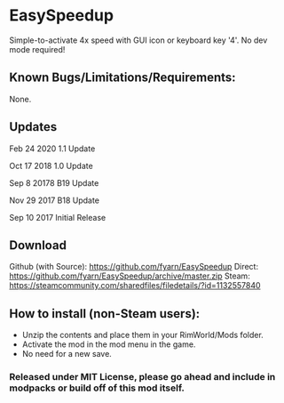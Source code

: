 # EasySpeedup
Simple-to-activate 4x speed with GUI icon or keyboard key '4'. No dev mode required!

## Known Bugs/Limitations/Requirements:
None.

## Updates
Feb 24 2020
1.1 Update

Oct 17 2018
1.0 Update

Sep 8 20178
B19 Update

Nov 29 2017
B18 Update

Sep 10 2017
Initial Release

## Download
Github (with Source): https://github.com/fyarn/EasySpeedup
Direct: https://github.com/fyarn/EasySpeedup/archive/master.zip
Steam: https://steamcommunity.com/sharedfiles/filedetails/?id=1132557840

## How to install (non-Steam users):
- Unzip the contents and place them in your RimWorld/Mods folder.
- Activate the mod in the mod menu in the game.
- No need for a new save.

### Released under MIT License, please go ahead and include in modpacks or build off of this mod itself.

